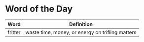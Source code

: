 # Word of the Day

|Word|Definition|
|---|---|
|fritter|waste time, money, or energy on trifling matters|